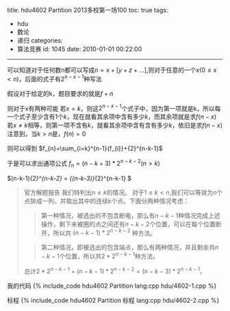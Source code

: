 title: hdu4602 Partition 2013多校第一场100
toc: true
tags:
  - hdu
  - 数论
  - 递归
categories:
  - 算法竞赛
id: 1045
date: 2010-01-01 00:22:00
---

可以知道对于任何数n都可以写成$n=x+[y+z+...]$,则对于任意的一个$x(0\leq x < n)$，后面的式子有${2}^{n-x-1}$种写法

假设对于给定的k，题目要求的就是$f+{n}$

则对于x有两种可能
若$x=k$，则这${2}^{n-x-1}$个式子中，因为第一项就是k，所以每一个式子至少含有1个$k$，现在就看其余项中含有多少$k$，而其余项就是求$f(n-x)$
若$x\neq k$相等，则第一项不含有$k$，就看其余项中含有含有多少$k$，依旧是求$f(n-x)$
注意到，当$k>n$是，$f(n)=0$

则可以得到
$f_{n}=\sum_{i=k}^{n-1}{f_{i}}+{2}^{n-k-1}$

于是可以求出通项公式
$f_{n}=(n-k+3)*{2}^{n-k-2}(n>k)$

$(n-k-1)*{2}^{n-k-2} = {(n-k-3)}*{2}^{n-k-1} $

> 官方解题报告
> 我们特判出$n\leq k$的情况。
> 对于$1\leq k < n$,我们可以等效为$n$个点排成一列，并取出其中的连续k个点。下面分两种情况考虑：
> > 第一种情况，被选出的不包含断电，那么有$n-k-1$种情况完成上述操作，剩下未被圈的点之间还有$n-k-2$个位置，可以在每个位置断开，所以共 $(n-k-1)*{2}^{n-k-2}$ 种方法。
>
> > 第二种情况，即被选出的包含端点，那么有两种情况，并且剩余共$n-k-1$个位置，所以共$2*{2}^{n-k-1}$种方法。
>
> 总计$2*{2}^{n-k-1}+(n-k-1)*{2}^{n-k-2}=(n-k-3)*{2}^{n-k-1}$。



<!--more-->
我的代码
{% include_code hdu4602 Partition lang:cpp hdu/4602-1.cpp %}

标程
{% include_code hdu4602 Partition 标程 lang:cpp hdu/4602-2.cpp %}